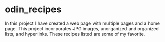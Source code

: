 # odin_recipes
In this project I have created a web page with multiple pages and a home page. This project incorporates JPG images, unorganized and organized lists, and hyperlinks. These recipes listed are some of my favorite.